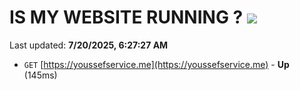 # IS MY WEBSITE RUNNING ? [![](https://img.shields.io/static/v1?label=Sponsor&message=%E2%9D%A4&logo=GitHub&color=%23fe8e86)](https://github.com/sponsors/Youssef-Lehmam)

Last updated: **7/20/2025, 6:27:27 AM**

- `GET` [https://youssefservice.me](https://youssefservice.me) - **Up** (145ms)
